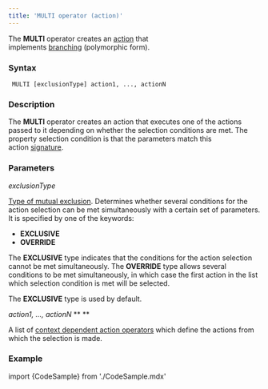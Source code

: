 ```yaml
---
title: 'MULTI operator (action)'
---
```


The **MULTI** operator creates an [action](Actions.md) that implements [branching](Branching_CASE_IF_MULTI.md#polymorphic-form) (polymorphic form).

### Syntax

     MULTI [exclusionType] action1, ..., actionN 

### Description

The **MULTI** operator creates an action that executes one of the actions passed to it depending on whether the selection conditions are met. The property selection condition is that the parameters match this action [signature](CLASS_operator.md). 

### Parameters

*exclusionType*

[Type of mutual exclusion](Branching_CASE_IF_MULTI.md#mutual-exclusion-of-conditions). Determines whether several conditions for the action selection can be met simultaneously with a certain set of parameters. It is specified by one of the keywords:

-   **EXCLUSIVE**
-   **OVERRIDE**

The **EXCLUSIVE** type indicates that the conditions for the action selection cannot be met simultaneously. The **OVERRIDE** type allows several conditions to be met simultaneously, in which case the first action in the list which selection condition is met will be selected. 

The **EXCLUSIVE** type is used by default.

*action1, ..., actionN* ** ** 

A list of [context dependent action operators](Action_operator.md#context-dependent-operators) which define the actions from which the selection is made.

### Example


import {CodeSample} from './CodeSample.mdx'

<CodeSample url="https://documentation.lsfusion.org/sample?file=ActionSample&block=multi"/>

  
